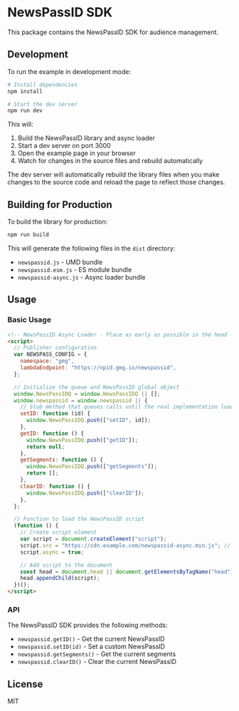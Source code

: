# NewsPassID SDK

This package contains the NewsPassID SDK for audience management.

## Development

To run the example in development mode:

```bash
# Install dependencies
npm install

# Start the dev server
npm run dev
```

This will:

1. Build the NewsPassID library and async loader
2. Start a dev server on port 3000
3. Open the example page in your browser
4. Watch for changes in the source files and rebuild automatically

The dev server will automatically rebuild the library files when you make changes to the source code and reload the page to reflect those changes.

## Building for Production

To build the library for production:

```bash
npm run build
```

This will generate the following files in the `dist` directory:

- `newspassid.js` - UMD bundle
- `newspassid.esm.js` - ES module bundle
- `newspassid-async.js` - Async loader bundle

## Usage

### Basic Usage

```html
<!-- NewsPassID Async Loader - Place as early as possible in the head -->
<script>
  // Publisher configuration
  var NEWSPASS_CONFIG = {
    namespace: "gmg",
    lambdaEndpoint: "https://npid.gmg.io/newspassid",
  };

  // Initialize the queue and NewsPassID global object
  window.NewsPassIDQ = window.NewsPassIDQ || [];
  window.newspassid = window.newspassid || {
    // Stub method that queues calls until the real implementation loads
    setID: function (id) {
      window.NewsPassIDQ.push(["setID", id]);
    },
    getID: function () {
      window.NewsPassIDQ.push(["getID"]);
      return null;
    },
    getSegments: function () {
      window.NewsPassIDQ.push(["getSegments"]);
      return [];
    },
    clearID: function () {
      window.NewsPassIDQ.push(["clearID"]);
    },
  };

  // Function to load the NewsPassID script
  (function () {
    // Create script element
    var script = document.createElement("script");
    script.src = "https://cdn.example.com/newspassid-async.min.js"; // Use your CDN URL
    script.async = true;

    // Add script to the document
    const head = document.head || document.getElementsByTagName("head")[0];
    head.appendChild(script);
  })();
</script>
```

### API

The NewsPassID SDK provides the following methods:

- `newspassid.getID()` - Get the current NewsPassID
- `newspassid.setID(id)` - Set a custom NewsPassID
- `newspassid.getSegments()` - Get the current segments
- `newspassid.clearID()` - Clear the current NewsPassID

## License

MIT
